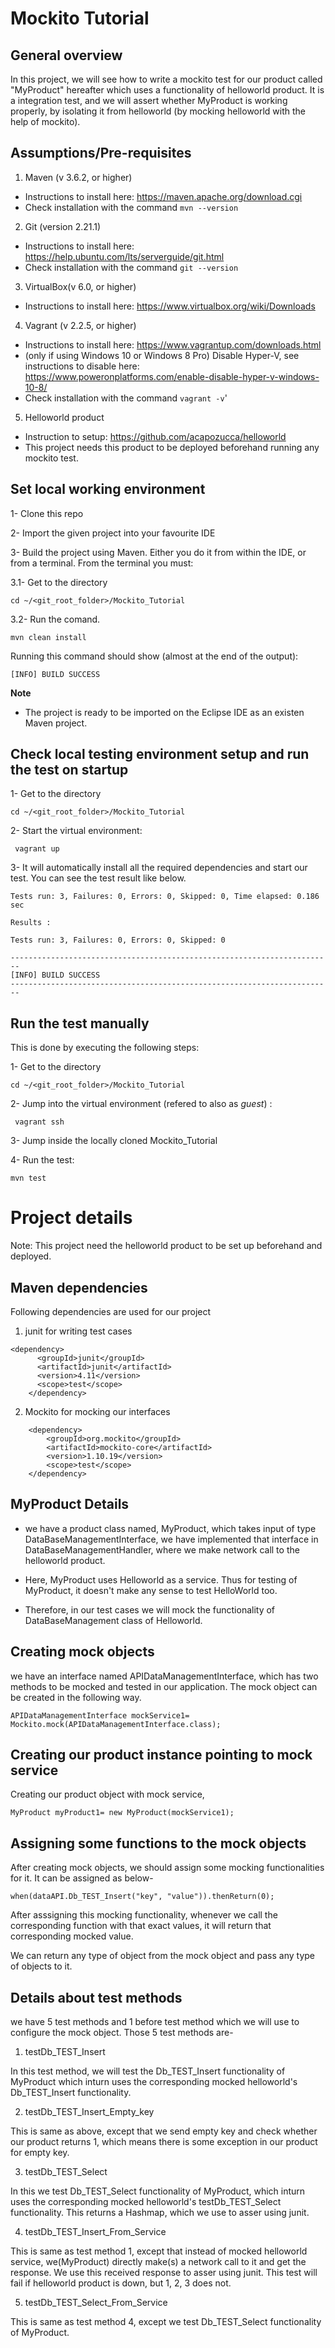 # Mockito Tutorial

## General overview

In this project, we will see how to write a mockito test for our product called "MyProduct" hereafter which uses a functionality of helloworld product. It is a integration test, and we will assert whether MyProduct is working properly, by isolating it from helloworld (by mocking helloworld with the help of mockito).


## Assumptions/Pre-requisites
1. Maven (v 3.6.2, or higher)
* Instructions to install here: https://maven.apache.org/download.cgi
* Check installation with the command `mvn --version`

2. Git (version 2.21.1)
* Instructions to install here: https://help.ubuntu.com/lts/serverguide/git.html
* Check installation with the command `git --version`

3. VirtualBox(v 6.0, or higher)
* Instructions to install here: https://www.virtualbox.org/wiki/Downloads 


4. Vagrant (v 2.2.5, or higher) 
* Instructions to install here: https://www.vagrantup.com/downloads.html
* (only if using Windows 10 or Windows 8 Pro) Disable Hyper-V, see instructions to disable here: https://www.poweronplatforms.com/enable-disable-hyper-v-windows-10-8/
* Check installation with the command `vagrant -v`'

5. Helloworld product 
* Instruction to setup: https://github.com/acapozucca/helloworld
* This project needs this product to be deployed beforehand running any mockito test.

## Set local working environment

1- Clone this repo

2- Import the given project into your favourite IDE

3- Build the project using Maven. Either you do it from within the IDE, or from a terminal. From the terminal you must:

3.1-  Get to the directory

```
cd ~/<git_root_folder>/Mockito_Tutorial
```

3.2- Run the comand.

```
mvn clean install
```

Running this command should show (almost at the end of the output):

```
[INFO] BUILD SUCCESS
```


**Note**

* The project is ready to be imported on the Eclipse IDE as an existen Maven project.

## Check local testing environment setup and run the test on startup


1-  Get to the directory

```
cd ~/<git_root_folder>/Mockito_Tutorial
```

2- Start the virtual environment: 
```
 vagrant up
```


3- It will automatically install all the required dependencies and start our test. You can see the test result like below.

```
Tests run: 3, Failures: 0, Errors: 0, Skipped: 0, Time elapsed: 0.186 sec

Results :

Tests run: 3, Failures: 0, Errors: 0, Skipped: 0

------------------------------------------------------------------------
[INFO] BUILD SUCCESS
------------------------------------------------------------------------
```


## Run the test manually

This is done by executing the following steps:


1-  Get to the directory

```
cd ~/<git_root_folder>/Mockito_Tutorial
```

2- Jump into the virtual environment (refered to also as *guest*) : 

```
 vagrant ssh
```

3- Jump inside the locally cloned Mockito_Tutorial 

4- Run the test:

```
mvn test
```


# Project details

Note: This project need the helloworld product to be set up beforehand and deployed.

## Maven dependencies

Following dependencies are used for our project 

1. junit for writing test cases
```
<dependency>
      <groupId>junit</groupId>
      <artifactId>junit</artifactId>
      <version>4.11</version>
      <scope>test</scope>
    </dependency>
```

2. Mockito for mocking our interfaces
```
    <dependency>
    	<groupId>org.mockito</groupId>
    	<artifactId>mockito-core</artifactId>
    	<version>1.10.19</version>
    	<scope>test</scope>
    </dependency>
```
## MyProduct Details

- we have a product class named, MyProduct, which takes input of type DataBaseManagementInterface, we have implemented that interface in DataBaseManagementHandler, where we make network call to the helloworld product. 

- Here, MyProduct uses Helloworld as a service. Thus for testing of MyProduct, it doesn't make any sense to test HelloWorld too. 

- Therefore, in our test cases we will mock the functionality of DataBaseManagement class of Helloworld.


## Creating mock objects

we have an interface named APIDataManagementInterface, which has two methods to be mocked and tested in our application. The mock object can be created in the following way.

```
APIDataManagementInterface mockService1= Mockito.mock(APIDataManagementInterface.class);
```

## Creating our product instance pointing to mock service

Creating our product object with mock service,

```
MyProduct myProduct1= new MyProduct(mockService1);
```

## Assigning some functions to the mock objects

After creating mock objects, we should assign some mocking functionalities for it. It can be assigned as below-

```
when(dataAPI.Db_TEST_Insert("key", "value")).thenReturn(0);
```

After asssigning this mocking functionality, whenever we call the corresponding function with that exact values, it will return that corresponding mocked value.

We can return any type of object from the mock object and pass any type of objects to it.

## Details about test methods

we have 5 test methods and 1 before test method which we will use to configure the mock object. Those 5 test methods are-

1. testDb_TEST_Insert

In this test method, we will test the Db_TEST_Insert functionality of MyProduct which inturn uses the corresponding mocked helloworld's Db_TEST_Insert functionality.
   
2. testDb_TEST_Insert_Empty_key

This is same as above, except that we send empty key and check whether our product returns 1, which means there is some exception in our product for empty key.
   
3. testDb_TEST_Select

In this we test Db_TEST_Select functionality of MyProduct, which inturn uses the corresponding mocked helloworld's testDb_TEST_Select functionality. This returns a Hashmap, which we use to asser using junit.
   
4. testDb_TEST_Insert_From_Service

This is same as test method 1, except that instead of mocked helloworld service, we(MyProduct) directly make(s) a network call to it and get the response. We use this received response to asser using junit. This test will fail if helloworld product is down, but 1, 2, 3 does not.
   
5. testDb_TEST_Select_From_Service

This is same as test method 4, except we test Db_TEST_Select functionality of MyProduct.
